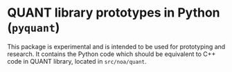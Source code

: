 # QUANT library prototypes in Python (`pyquant`)

This package is experimental and is intended to be used for prototyping and research. It contains the Python code which should be equivalent to C++ code in QUANT library, located in `src/noa/quant`.

